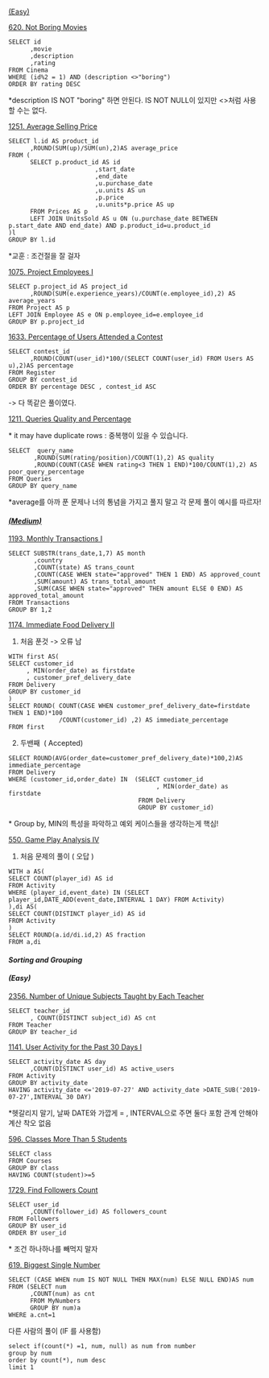 [(Easy)](https://leetcode.com/problems/not-boring-movies/?envType=study-plan-v2&envId=top-sql-50)

[620. Not Boring Movies](https://leetcode.com/problems/not-boring-movies/?envType=study-plan-v2&envId=top-sql-50)

```
SELECT id
      ,movie
      ,description
      ,rating
FROM Cinema
WHERE (id%2 = 1) AND (description <>"boring")
ORDER BY rating DESC
```

\*description IS NOT "boring" 하면 안된다. IS NOT NULL이 있지만 <>처럼 사용할 수는 없다. 

[1251. Average Selling Price](https://leetcode.com/problems/average-selling-price/description/?envType=study-plan-v2&envId=top-sql-50)

```
SELECT l.id AS product_id
      ,ROUND(SUM(up)/SUM(un),2)AS average_price
FROM (
      SELECT p.product_id AS id
                        ,start_date
                        ,end_date
                        ,u.purchase_date
                        ,u.units AS un
                        ,p.price
                        ,u.units*p.price AS up
      FROM Prices AS p
      LEFT JOIN UnitsSold AS u ON (u.purchase_date BETWEEN p.start_date AND end_date) AND p.product_id=u.product_id
)l
GROUP BY l.id
```

\*교훈 : 조건절을 잘 걸자 

[1075. Project Employees I](https://leetcode.com/problems/project-employees-i/description/?envType=study-plan-v2&envId=top-sql-50)

```
SELECT p.project_id AS project_id
      ,ROUND(SUM(e.experience_years)/COUNT(e.employee_id),2) AS average_years
FROM Project AS p 
LEFT JOIN Employee AS e ON p.employee_id=e.employee_id
GROUP BY p.project_id
```

[1633. Percentage of Users Attended a Contest](https://leetcode.com/problems/percentage-of-users-attended-a-contest/description/?envType=study-plan-v2&envId=top-sql-50)

```
SELECT contest_id
      ,ROUND(COUNT(user_id)*100/(SELECT COUNT(user_id) FROM Users AS u),2)AS percentage
FROM Register 
GROUP BY contest_id
ORDER BY percentage DESC , contest_id ASC
```

\-> 다 똑같은 풀이였다.

[1211. Queries Quality and Percentage](https://leetcode.com/problems/queries-quality-and-percentage/description/?envType=study-plan-v2&envId=top-sql-50)

\* it may have duplicate rows : 중복행이 있을 수 있습니다. 

```
SELECT  query_name
       ,ROUND(SUM(rating/position)/COUNT(1),2) AS quality
       ,ROUND(COUNT(CASE WHEN rating<3 THEN 1 END)*100/COUNT(1),2) AS poor_query_percentage
FROM Queries 
GROUP BY query_name
```

\*average를 아까 푼 문제나 너의 통념을 가지고 풀지 말고 각 문제 풀이 예시를 따르자!

#### **_[(Medium)](https://leetcode.com/problems/not-boring-movies/?envType=study-plan-v2&envId=top-sql-50)_**

[1193. Monthly Transactions I](https://leetcode.com/problems/monthly-transactions-i/?envType=study-plan-v2&envId=top-sql-50)

```
SELECT SUBSTR(trans_date,1,7) AS month 
       ,country
       ,COUNT(state) AS trans_count
       ,COUNT(CASE WHEN state="approved" THEN 1 END) AS approved_count
       ,SUM(amount) AS trans_total_amount 
       ,SUM(CASE WHEN state="approved" THEN amount ELSE 0 END) AS approved_total_amount 
FROM Transactions
GROUP BY 1,2
```

[1174. Immediate Food Delivery II](https://leetcode.com/problems/immediate-food-delivery-ii/description/?envType=study-plan-v2&envId=top-sql-50)

1) 처음 푼것 -> 오류 남 

```
WITH first AS(
SELECT customer_id
     , MIN(order_date) as firstdate
     , customer_pref_delivery_date
FROM Delivery 
GROUP BY customer_id
)
SELECT ROUND( COUNT(CASE WHEN customer_pref_delivery_date=firstdate THEN 1 END)*100
              /COUNT(customer_id) ,2) AS immediate_percentage   
FROM first
```

2) 두밴째  ( Accepted) 

```
SELECT ROUND(AVG(order_date=customer_pref_delivery_date)*100,2)AS immediate_percentage 
FROM Delivery 
WHERE (customer_id,order_date) IN  (SELECT customer_id
                                         , MIN(order_date) as firstdate
                                    FROM Delivery 
                                    GROUP BY customer_id)
```

\* Group by, MIN의 특성을 파악하고 예외 케이스들을 생각하는게 핵심! 

[550. Game Play Analysis IV](https://leetcode.com/problems/game-play-analysis-iv/?envType=study-plan-v2&envId=top-sql-50)

1) 처음 문제의 풀이 ( 오답 ) 

```
WITH a AS(
SELECT COUNT(player_id) AS id 
FROM Activity
WHERE (player_id,event_date) IN (SELECT player_id,DATE_ADD(event_date,INTERVAL 1 DAY) FROM Activity) 
),di AS(
SELECT COUNT(DISTINCT player_id) AS id
FROM Activity
)
SELECT ROUND(a.id/di.id,2) AS fraction
FROM a,di
```

#### _**Sorting and Grouping**_

#### _**(Easy)**_

[2356. Number of Unique Subjects Taught by Each Teacher](https://leetcode.com/problems/number-of-unique-subjects-taught-by-each-teacher/?envType=study-plan-v2&envId=top-sql-50)

```
SELECT teacher_id
      , COUNT(DISTINCT subject_id) AS cnt  
FROM Teacher
GROUP BY teacher_id
```

[1141. User Activity for the Past 30 Days I](https://leetcode.com/problems/user-activity-for-the-past-30-days-i/?envType=study-plan-v2&envId=top-sql-50)

```
SELECT activity_date AS day
      ,COUNT(DISTINCT user_id) AS active_users
FROM Activity  
GROUP BY activity_date
HAVING activity_date <='2019-07-27' AND activity_date >DATE_SUB('2019-07-27',INTERVAL 30 DAY)
```

\*헷갈리지 말기, 날짜 DATE와 가깝게 = , INTERVAL으로 주면 둘다 포함 관계 안해야 계산 착오 없음

[596. Classes More Than 5 Students](https://leetcode.com/problems/classes-more-than-5-students/description/?envType=study-plan-v2&envId=top-sql-50)

```
SELECT class 
FROM Courses
GROUP BY class
HAVING COUNT(student)>=5
```

[1729. Find Followers Count](https://leetcode.com/problems/find-followers-count/description/?envType=study-plan-v2&envId=top-sql-50)

```
SELECT user_id
      ,COUNT(follower_id) AS followers_count 
FROM Followers
GROUP BY user_id
ORDER BY user_id
```

\* 조건 하나하나를 빼먹지 말자 

[619. Biggest Single Number](https://leetcode.com/problems/biggest-single-number/description/?envType=study-plan-v2&envId=top-sql-50)

```
SELECT (CASE WHEN num IS NOT NULL THEN MAX(num) ELSE NULL END)AS num
FROM (SELECT num
      ,COUNT(num) as cnt
      FROM MyNumbers
      GROUP BY num)a
WHERE a.cnt=1
```

다른 사람의 풀이 (IF 를 사용함) 

```
select if(count(*) =1, num, null) as num from number 
group by num 
order by count(*), num desc 
limit 1
```
